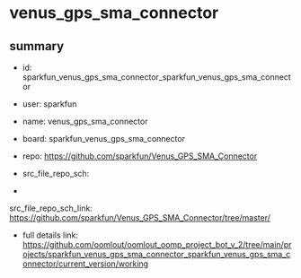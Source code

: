 # venus_gps_sma_connector
 
## summary 
* id: sparkfun_venus_gps_sma_connector_sparkfun_venus_gps_sma_connector
* user: sparkfun
* name: venus_gps_sma_connector
* board: sparkfun_venus_gps_sma_connector
* repo: https://github.com/sparkfun/Venus_GPS_SMA_Connector



* src_file_repo_sch: 
*
 src_file_repo_sch_link: https://github.com/sparkfun/Venus_GPS_SMA_Connector/tree/master/
* full details link: https://github.com/oomlout/oomlout_oomp_project_bot_v_2/tree/main/projects/sparkfun_venus_gps_sma_connector_sparkfun_venus_gps_sma_connector/current_version/working  






